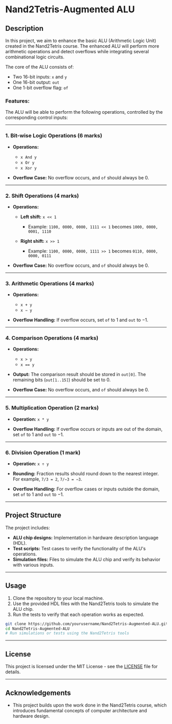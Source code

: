 
# Nand2Tetris-Augmented ALU

## Description

In this project, we aim to enhance the basic ALU (Arithmetic Logic Unit) created in the Nand2Tetris course. The enhanced ALU will perform more arithmetic operations and detect overflows while integrating several combinational logic circuits.

The core of the ALU consists of:
- Two 16-bit inputs: `x` and `y`
- One 16-bit output: `out`
- One 1-bit overflow flag: `of`

### Features:

The ALU will be able to perform the following operations, controlled by the corresponding control inputs:

---

### 1. **Bit-wise Logic Operations** (6 marks)
- **Operations:** 
  - `x And y`
  - `x Or y`
  - `x Xor y`
  
- **Overflow Case:** No overflow occurs, and `of` should always be 0.

---

### 2. **Shift Operations** (4 marks)
- **Operations:**
  - **Left shift:** `x << 1`
    - Example: `1100, 0000, 0000, 1111 << 1` becomes `1000, 0000, 0001, 1110`
  
  - **Right shift:** `x >> 1`
    - Example: `1100, 0000, 0000, 1111 >> 1` becomes `0110, 0000, 0000, 0111`

- **Overflow Case:** No overflow occurs, and `of` should always be 0.

---

### 3. **Arithmetic Operations** (4 marks)
- **Operations:**
  - `x + y`
  - `x − y`
  
- **Overflow Handling:** If overflow occurs, set `of` to 1 and `out` to −1.

---

### 4. **Comparison Operations** (4 marks)
- **Operations:**
  - `x > y`
  - `x == y`
  
- **Output:** The comparison result should be stored in `out[0]`. The remaining bits (`out[1..15]`) should be set to 0.
  
- **Overflow Case:** No overflow occurs, and `of` should always be 0.

---

### 5. **Multiplication Operation** (2 marks)
- **Operation:** `x * y`
  
- **Overflow Handling:** If overflow occurs or inputs are out of the domain, set `of` to 1 and `out` to −1.

---

### 6. **Division Operation** (1 mark)
- **Operation:** `x ÷ y`
  
- **Rounding:** Fraction results should round down to the nearest integer. For example, `7/3 = 2`, `7/−3 = −3`.
  
- **Overflow Handling:** For overflow cases or inputs outside the domain, set `of` to 1 and `out` to −1.

---

## Project Structure

The project includes:
- **ALU chip designs:** Implementation in hardware description language (HDL).
- **Test scripts:** Test cases to verify the functionality of the ALU's operations.
- **Simulation files:** Files to simulate the ALU chip and verify its behavior with various inputs.

---

## Usage

1. Clone the repository to your local machine.
2. Use the provided HDL files with the Nand2Tetris tools to simulate the ALU chip.
3. Run the tests to verify that each operation works as expected.

```bash
git clone https://github.com/yourusername/Nand2Tetris-Augmented-ALU.git
cd Nand2Tetris-Augmented-ALU
# Run simulations or tests using the Nand2Tetris tools
```

---

## License

This project is licensed under the MIT License - see the [LICENSE](LICENSE) file for details.

---

## Acknowledgements

- This project builds upon the work done in the Nand2Tetris course, which introduces fundamental concepts of computer architecture and hardware design.
